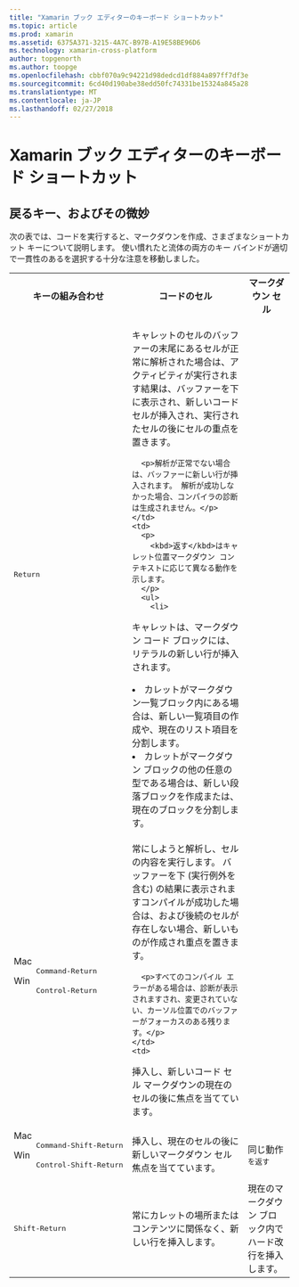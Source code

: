 ```yaml
---
title: "Xamarin ブック エディターのキーボード ショートカット"
ms.topic: article
ms.prod: xamarin
ms.assetid: 6375A371-3215-4A7C-B97B-A19E58BE96D6
ms.technology: xamarin-cross-platform
author: topgenorth
ms.author: toopge
ms.openlocfilehash: cbbf070a9c94221d98dedcd1df884a897ff7df3e
ms.sourcegitcommit: 6cd40d190abe38edd50fc74331be15324a845a28
ms.translationtype: MT
ms.contentlocale: ja-JP
ms.lasthandoff: 02/27/2018
---
```

# <a name="xamarin-workbooks-editor-keyboard-shortcuts"></a>Xamarin ブック エディターのキーボード ショートカット

## <a name="the-return-key-and-its-nuances"></a>戻るキー、およびその微妙

次の表では、コードを実行すると、マークダウンを作成、さまざまなショートカット キーについて説明します。 使い慣れたと流体の両方のキー バインドが適切で一貫性のあるを選択する十分な注意を移動しました。

<table>
  <tr>
    <th>キーの組み合わせ</th>
    <th>コードのセル</th>
    <th>マークダウン セル</th>
  </tr>
  <tr>
    <td><kbd>Return</kbd></td>
    <td>
      <p>キャレットのセルのバッファーの末尾にあるセルが正常に解析された場合は、アクティビティが実行されます結果は、バッファーを下に表示され、新しいコード セルが挿入され、実行されたセルの後にセルの重点を置きます。</p>
      
      <p>解析が正常でない場合は、バッファーに新しい行が挿入されます。 解析が成功しなかった場合、コンパイラの診断は生成されません。</p>
    </td>
    <td>
      <p>
        <kbd>返す</kbd>はキャレット位置マークダウン コンテキストに応じて異なる動作を示します。
      </p>
      <ul>
        <li>
キャレットは、マークダウン コード ブロックには、リテラルの新しい行が挿入されます。
        </li>
        <li>
カレットがマークダウン一覧ブロック内にある場合は、新しい一覧項目の作成や、現在のリスト項目を分割します。
        </li>
        <li>
カレットがマークダウン ブロックの他の任意の型である場合は、新しい段落ブロックを作成または、現在のブロックを分割します。
        </li>
    </td>
  </tr>
  <tr>
    <td>
      <dl>
        <dt>Mac</dt>
        <dd><kbd>Command‑Return</kbd></dd>
        <dt>Win</dt>
        <dd><kbd>Control‑Return</kbd></dd>
      </dl>
    </td>
    <td>
      <p>常にしようと解析し、セルの内容を実行します。 バッファーを下 (実行例外を含む) の結果に表示されますコンパイルが成功した場合は、および後続のセルが存在しない場合、新しいものが作成され重点を置きます。</p>
      
      <p>すべてのコンパイル エラーがある場合は、診断が表示されますされ、変更されていない、カーソル位置でのバッファーがフォーカスのある残ります。</p>
    </td>
    <td>
挿入し、新しいコード セル マークダウンの現在のセルの後に焦点を当てています。
    </td>
  </tr>
  <tr>
    <td>
      <dl>
        <dt>Mac</dt>
        <dd><kbd>Command‑Shift‑Return</kbd></dd>
        <dt>Win</dt>
        <dd><kbd>Control‑Shift‑Return</kbd></dd>
      </dl>
    </td>
    <td>
挿入し、現在のセルの後に新しいマークダウン セル焦点を当てています。
    </td>
    <td>
同じ動作<kbd>を返す</kbd>
    </td>
  </tr>
  <tr>
    <td><kbd>Shift‑Return</kbd></td>
    <td>
常にカレットの場所またはコンテンツに関係なく、新しい行を挿入します。
    </td>
    <td>
現在のマークダウン ブロック内でハード改行を挿入します。
    </td>
  </tr>
</table>
